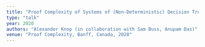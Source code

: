 ```yaml
---
title: "Proof Complexity of Systems of (Non-Deterministic) Decision Trees"
type: "talk"
year: 2020
authors: "Alexander Knop (in collaboration with Sam Buss, Anupam Das)"
venue: "Proof Complexity, Banff, Canada, 2020"
---
```

